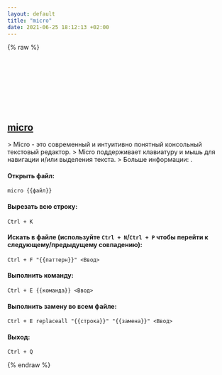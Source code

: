 ```yaml
---
layout: default
title: "micro"
date: 2021-06-25 18:12:13 +02:00
---
```

{% raw %}
<h2 id="micro">
  <a href="/ru/common/micro.html">micro</a> <a href="#micro"><svg class="icon">
    <use href="/assets/images/unicode_sprite.svg#link" />
  </svg></a>
</h2>
> Micro - это современный и интуитивно понятный консольный текстовый редактор.
> Micro поддерживает клавиатуру и мышь для навигации и/или выделения текста.
> Больше информации: <https://micro-editor.github.io>.

#### Открыть файл:
```shell
micro {{файл}}
```
#### Вырезать всю строку:
```shell
Ctrl + K
```
#### Искать в файле (используйте `Ctrl + N`/`Ctrl + P` чтобы перейти к следующему/предыдущему совпадению):
```shell
Ctrl + F "{{паттерн}}" <Ввод>
```
#### Выполнить команду:
```shell
Ctrl + E {{команда}} <Ввод>
```
#### Выполнить замену во всем файле:
```shell
Ctrl + E replaceall "{{строка}}" "{{замена}}" <Ввод>
```
#### Выход:
```shell
Ctrl + Q
```
{% endraw %}